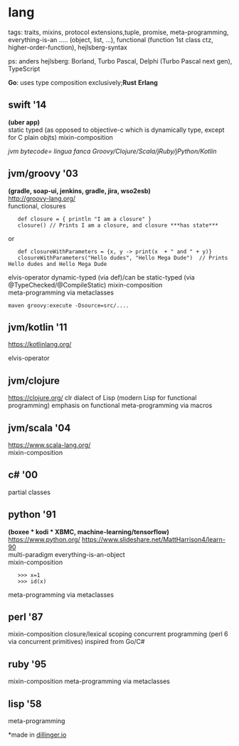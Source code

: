 
#  lang

tags: traits, mixins, protocol extensions,tuple, promise, meta-programming, everything-is-an ..... (object, list, ...), functional (function 1st class ctz, higher-order-function), hejlsberg-syntax

ps: anders hejlsberg: Borland, Turbo Pascal, Delphi (Turbo Pascal next gen), TypeScript  

**Go**: uses type composition exclusively;**Rust** **Erlang**

## swift '14
**(uber app)**  
static typed (as opposed to objective-c which is dynamically type, except for C plain objts)
mixin-composition   


_jvm bytecode= lingua fanca Groovy/Clojure/Scala/jRuby/jPython/Kotlin_

## jvm/groovy '03   
**(gradle, soap-ui, jenkins, gradle, jira, wso2esb)**  
 http://groovy-lang.org/     
 functional, closures 
~~~~ 
   def closure = { println "I am a closure" }
   closure() // Prints I am a closure, and closure ***has state***
~~~~   
or   
~~~~  
   def closureWithParameters = {x, y -> print(x  + " and " + y)}
   closureWithParameters("Hello dudes", "Hello Mega Dude")  // Prints Hello dudes and Hello Mega Dude
~~~~
elvis-operator
dynamic-typed (via def)/can be static-typed (via @TypeChecked/@CompileStatic)
mixin-composition   
meta-programming via metaclasses
~~~~
maven groovy:execute -Dsource=src/....
~~~~

## jvm/kotlin '11    
 https://kotlinlang.org/ 

elvis-operator

## jvm/clojure    
 https://clojure.org/
clr
dialect of Lisp (modern Lisp for functional programming)
emphasis on functional
meta-programming via macros

## jvm/scala '04      
 https://www.scala-lang.org/   
mixin-composition   

## c# '00
 partial classes

## python '91   
**(boxee \* kodi \* XBMC, machine-learning/tensorflow)**  
 https://www.python.org/ 
 https://www.slideshare.net/MattHarrison4/learn-90  
 multi-paradigm
 everything-is-an-object  
 mixin-composition  
~~~~
   >>> x=1 
   >>> id(x)
~~~~
meta-programming via metaclasses

## perl '87  
mixin-composition
closure/lexical scoping
concurrent programming (perl 6 via concurrent primitives) inspired from Go/C#
 
## ruby '95   
mixin-composition
meta-programming via metaclasses

## lisp '58   
meta-programming


*made in [dillinger.io](http://dillinger.io)


